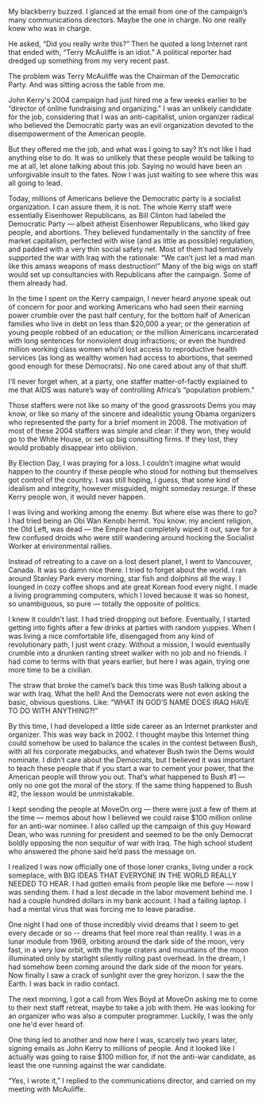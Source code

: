 My blackberry buzzed. I glanced at the email from one of the campaign’s many communications directors. Maybe the one in charge. No one really knew who was in charge. 

He asked, “Did you really write this?” Then he quoted a long Internet rant that ended with, “Terry McAuliffe is an idiot.” A political reporter had dredged up something from my very recent past. 

The problem was Terry McAuliffe was the Chairman of the Democratic Party. And was sitting across the table from me. 

John Kerry's 2004 campaign had just hired me a few weeks earlier to be “director of online fundraising and organizing." I was an unlikely candidate for the job, considering that I was an anti-capitalist, union organizer radical who believed the Democratic party was an evil organization devoted to the disempowerment of the American people. 

But they offered me the job, and what was I going to say? It’s not like I had anything else to do. It was so unlikely that these people would be talking to me at all, let alone talking about this job. Saying no would have been an unforgivable insult to the fates. Now I was just waiting to see where this was all going to lead. 

Today, millions of Americans believe the Democratic party is a socialist organization. I can assure them, it is not. The whole Kerry staff were essentially Eisenhower Republicans, as Bill Clinton had labeled the Democratic Party — albeit atheist  Eisenhower Republicans, who liked gay people, and abortions. They believed fundamentally in the sanctity of free market capitalism, perfected with wise (and as little as possible) regulation, and padded with a very thin social safety net. Most of them had tentatively supported the war with Iraq with the rationale: “We can’t just let a mad man like this amass weapons of mass destruction!” Many of the big wigs on staff would set up consultancies with Republicans after the campaign. Some of them already had. 

In the time I spent on the Kerry campaign, I never heard anyone speak out of concern for poor and working Americans who had seen their earning power crumble over the past half century, for the bottom half of American families who live in debt on less than $20,000 a year; or the generation of young people robbed of an education; or the million Americans incarcerated with long sentences for nonviolent drug infractions; or even the hundred million working class women who’d lost access to reproductive health services (as long as wealthy women had access to abortions, that seemed good enough for these Democrats). No one cared about any of that stuff. 

I’ll never forget when, at a party, one staffer matter-of-factly explained to me that AIDS was nature’s way of controlling Africa’s “population problem.” 

Those staffers were not like so many of the good grassroots Dems you may know, or like so many of the sincere and idealistic young Obama organizers who represented the party for a brief moment in 2008. The motivation of most of these 2004 staffers was simple and clear: if they won, they would go to the White House, or set up big consulting firms. If they lost, they would probably disappear into oblivion. 

By Election Day, I was praying for a loss. I couldn’t imagine what would happen to the country if these people who stood for nothing but themselves got control of the country. I was still hoping, I guess, that some kind of idealism and integrity, however misguided, might someday resurge. If these Kerry people won, it would never happen. 

I was living and working among the enemy. But where else was there to go? I had tried being an Obi Wan Kenobi hermit. You know: my ancient religion, the Old Left, was dead — the Empire had completely wiped it out, save for a few confused droids who were still wandering around hocking the Socialist Worker at environmental rallies.

Instead of retreating to a cave on a lost desert planet, I went to Vancouver, Canada. It was so damn nice there. I tried to forget about the world. I ran around Stanley Park every morning, star fish and dolphins all the way. I lounged in cozy coffee shops and ate great Korean food every night. I made a living programming computers, which I loved because it was so honest, so unambiguous, so pure — totally the opposite of politics. 

I knew it couldn't last. I had tried dropping out before. Eventually, I started getting into fights after a few drinks at parties with random yuppies. When I was living a nice comfortable life, disengaged from any kind of revolutionary path, I just went crazy. Without a mission, I would eventually crumble into a drunken ranting street walker with no job and no friends. I had come to terms with that years earlier, but here I was again, trying one more time to be a civilian.  

The straw that broke the camel’s back this time was Bush talking about a war with Iraq. What the hell! And the Democrats were not even asking the basic, obvious questions. Like: “WHAT IN GOD’S NAME DOES IRAQ HAVE TO DO WITH ANYTHING?!”

By this time, I had developed a little side career as an Internet prankster and organizer. This was way back in 2002. I thought maybe this Internet thing could somehow be used to balance the scales in the contest between Bush, with all his corporate megabucks, and whatever Bush twin the Dems would nominate. I didn’t care about the Democrats, but I believed it was important to teach these people that if you start a war to cement your power, that the American people will throw you out. That’s what happened to Bush #1 — only no one got the moral of the story. If the same thing happened to Bush #2, the lesson would be unmistakable.

I kept sending the people at MoveOn.org — there were just a few of them at the time — memos about how I believed we could raise $100 million online for an anti-war nominee. I also called up the campaign of this guy Howard Dean, who was running for president and seemed to be the only Democrat boldly opposing the non sequitur of war with Iraq. The high school student who answered the phone said he’d pass the message on. 

I realized I was now officially one of those loner cranks, living under a rock someplace, with BIG IDEAS THAT EVERYONE IN THE WORLD REALLY NEEDED TO HEAR. I had gotten emails from people like me before — now I was sending them. I had a lost decade in the labor movement behind me. I had a couple hundred dollars in my bank account. I had a failing laptop. I had a mental virus that was forcing me to leave paradise.

One night I had one of those incredibly vivid dreams that I seem to get every decade or so -- dreams that feel more real than reality. I was in a lunar module from 1969, orbiting around the dark side of the moon, very fast, in a very low orbit, with the huge craters and mountains of the moon illuminated only by starlight silently rolling past overhead. In the dream, I had somehow been coming around the dark side of the moon for years. Now finally I saw a crack of sunlight over the grey horizon. I saw the the Earth. I was back in radio contact.

The next morning, I got a call from Wes Boyd at MoveOn asking me to come to their next staff retreat, maybe to take a job with them. He was looking for an organizer who was also a computer programmer. Luckily, I was the only one he'd ever heard of.

One thing led to another and now here I was, scarcely two years later, signing emails as John Kerry to millions of people. And it looked like I actually was going to raise $100 million for, if not the anti-war candidate, as least the one running against the war candidate.

“Yes, I wrote it,” I replied to the communications director, and carried on my meeting with McAuliffe.